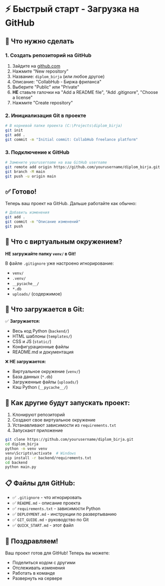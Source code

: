 # ⚡ Быстрый старт - Загрузка на GitHub

## 🎯 Что нужно сделать

### 1. Создать репозиторий на GitHub
1. Зайдите на [github.com](https://github.com)
2. Нажмите "New repository"
3. Название: `diplom_birja` (или любое другое)
4. Описание: "CollabHub - Биржа фриланса"
5. Выберите "Public" или "Private"
6. **НЕ** ставьте галочки на "Add a README file", "Add .gitignore", "Choose a license"
7. Нажмите "Create repository"

### 2. Инициализация Git в проекте
```bash
# В корневой папке проекта (C:\Projects\diplom_birja)
git init
git add .
git commit -m "Initial commit: CollabHub freelance platform"
```

### 3. Подключение к GitHub
```bash
# Замените yourusername на ваш GitHub username
git remote add origin https://github.com/yourusername/diplom_birja.git
git branch -M main
git push -u origin main
```

## ✅ Готово!

Теперь ваш проект на GitHub. Дальше работайте как обычно:

```bash
# Добавить изменения
git add .
git commit -m "Описание изменений"
git push
```

## 🔧 Что с виртуальным окружением?

**НЕ загружайте папку `venv/` в Git!** 

В файле `.gitignore` уже настроено игнорирование:
- `venv/`
- `.venv/`
- `__pycache__/`
- `*.db`
- `uploads/` (содержимое)

## 📁 Что загружается в Git:

✅ **Загружается:**
- Весь код Python (`backend/`)
- HTML шаблоны (`templates/`)
- CSS и JS (`static/`)
- Конфигурационные файлы
- README.md и документация

❌ **НЕ загружается:**
- Виртуальное окружение (`venv/`)
- База данных (`*.db`)
- Загруженные файлы (`uploads/`)
- Кэш Python (`__pycache__/`)

## 🚀 Как другие будут запускать проект:

1. Клонируют репозиторий
2. Создают свое виртуальное окружение
3. Устанавливают зависимости из `requirements.txt`
4. Запускают приложение

```bash
git clone https://github.com/yourusername/diplom_birja.git
cd diplom_birja
python -m venv venv
venv\Scripts\activate  # Windows
pip install -r backend/requirements.txt
cd backend
python main.py
```

## 📋 Файлы для GitHub:

- ✅ `.gitignore` - что игнорировать
- ✅ `README.md` - описание проекта
- ✅ `requirements.txt` - зависимости Python
- ✅ `DEPLOYMENT.md` - инструкции по развертыванию
- ✅ `GIT_GUIDE.md` - руководство по Git
- ✅ `QUICK_START.md` - этот файл

## 🎉 Поздравляем!

Ваш проект готов для GitHub! Теперь вы можете:
- Поделиться кодом с другими
- Отслеживать изменения
- Работать в команде
- Развернуть на сервере
